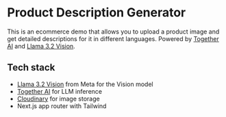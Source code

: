 # Product Description Generator

This is an ecommerce demo that allows you to upload a product image and get detailed descriptions for it in different languages. Powered by [Together AI](https://together.ai) and [Llama 3.2 Vision](https://www.together.ai/blog/llama-3-2-vision-stack).

## Tech stack

- [Llama 3.2 Vision](https://www.together.ai/blog/llama-3-2-vision-stack) from Meta for the Vision model
- [Together AI](https://together.ai) for LLM inference
- [Cloudinary](https://cloudinary.com) for image storage
- Next.js app router with Tailwind
